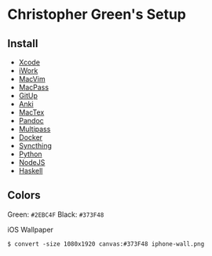 # Christopher Green's Setup

## Install

- [Xcode](https://developer.apple.com/xcode/)
- [iWork](https://www.apple.com/iwork/)
- [MacVim](https://macvim-dev.github.io/macvim/)
- [MacPass](https://macpassapp.org)
- [GitUp](https://gitup.co)
- [Anki](https://apps.ankiweb.net)
- [MacTex](https://www.tug.org/mactex/)
- [Pandoc](https://pandoc.org)
- [Multipass](https://multipass.run)
- [Docker](https://docs.docker.com)
- [Syncthing](https://syncthing.net)
- [Python](https://www.python.org/downloads/)
- [NodeJS](https://nodejs.org/en/)
- [Haskell](https://www.haskell.org/platform/mac.html)

## Colors

Green: `#2EBC4F` 
Black: `#373F48` 

iOS Wallpaper

```
$ convert -size 1080x1920 canvas:#373F48 iphone-wall.png
```
